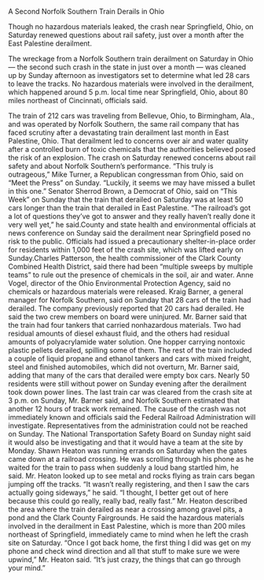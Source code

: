 A Second Norfolk Southern Train Derails in Ohio

Though no hazardous materials leaked, the crash near Springfield, Ohio, on Saturday renewed questions about rail safety, just over a month after the East Palestine derailment.

The wreckage from a Norfolk Southern train derailment on Saturday in Ohio — the second such crash in the state in just over a month — was cleaned up by Sunday afternoon as investigators set to determine what led 28 cars to leave the tracks.
No hazardous materials were involved in the derailment, which happened around 5 p.m. local time near Springfield, Ohio, about 80 miles northeast of Cincinnati, officials said.

The train of 212 cars was traveling from Bellevue, Ohio, to Birmingham, Ala., and was operated by Norfolk Southern, the same rail company that has faced scrutiny after a devastating train derailment last month in East Palestine, Ohio.
That derailment led to concerns over air and water quality after a controlled burn of toxic chemicals that the authorities believed posed the risk of an explosion. The crash on Saturday renewed concerns about rail safety and about Norfolk Southern’s performance.
“This truly is outrageous,” Mike Turner, a Republican congressman from Ohio, said on “Meet the Press” on Sunday. “Luckily, it seems we may have missed a bullet in this one.”
Senator Sherrod Brown, a Democrat of Ohio, said on “This Week” on Sunday that the train that derailed on Saturday was at least 50 cars longer than the train that derailed in East Palestine.
“The railroad’s got a lot of questions they’ve got to answer and they really haven’t really done it very well yet,” he said.County and state health and environmental officials at news conference on Sunday said the derailment near Springfield posed no risk to the public. Officials had issued a precautionary shelter-in-place order for residents within 1,000 feet of the crash site, which was lifted early on Sunday.Charles Patterson, the health commissioner of the Clark County Combined Health District, said there had been “multiple sweeps by multiple teams” to rule out the presence of chemicals in the soil, air and water. Anne Vogel, director of the Ohio Environmental Protection Agency, said no chemicals or hazardous materials were released.
Kraig Barner, a general manager for Norfolk Southern, said on Sunday that 28 cars of the train had derailed. The company previously reported that 20 cars had derailed. He said the two crew members on board were uninjured.
Mr. Barner said that the train had four tankers that carried nonhazardous materials. Two had residual amounts of diesel exhaust fluid, and the others had residual amounts of polyacrylamide water solution. One hopper carrying nontoxic plastic pellets derailed, spilling some of them.
The rest of the train included a couple of liquid propane and ethanol tankers and cars with mixed freight, steel and finished automobiles, which did not overturn, Mr. Barner said, adding that many of the cars that derailed were empty box cars.
Nearly 50 residents were still without power on Sunday evening after the derailment took down power lines. The last train car was cleared from the crash site at 3 p.m. on Sunday, Mr. Barner said, and Norfolk Southern estimated that another 12 hours of track work remained.
The cause of the crash was not immediately known and officials said the Federal Railroad Administration will investigate. Representatives from the administration could not be reached on Sunday.
The National Transportation Safety Board on Sunday night said it would also be investigating and that it would have a team at the site by Monday.
Shawn Heaton was running errands on Saturday when the gates came down at a railroad crossing. He was scrolling through his phone as he waited for the train to pass when suddenly a loud bang startled him, he said.
Mr. Heaton looked up to see metal and rocks flying as train cars began jumping off the tracks.
“It wasn’t really registering, and then I saw the cars actually going sideways,” he said. “I thought, I better get out of here because this could go really, really bad, really fast.”
Mr. Heaton described the area where the train derailed as near a crossing among gravel pits, a pond and the Clark County Fairgrounds. He said the hazardous materials involved in the derailment in East Palestine, which is more than 200 miles northeast of Springfield, immediately came to mind when he left the crash site on Saturday.
“Once I got back home, the first thing I did was get on my phone and check wind direction and all that stuff to make sure we were upwind,” Mr. Heaton said. “It’s just crazy, the things that can go through your mind.”
